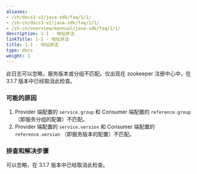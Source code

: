 ```yaml
---
aliases:
- /zh/docs3-v2/java-sdk/faq/1/1/
- /zh-cn/docs3-v2/java-sdk/faq/1/1/
- /zh-cn/overview/mannual/java-sdk/faq/1/1/
description: 1-1 - 地址非法
linkTitle: 1-1 - 地址非法
title: 1-1 - 地址非法
type: docs
weight: 1
---
```







此日志可以忽略，服务版本或分组不匹配。仅出现在 zookeeper 注册中心中，在 3.1.7 版本中已经取消此检查。

### 可能的原因
1. Provider 端配置的 `service.group` 和 Consumer 端配置的 `reference.group` （即服务分组的配置）不匹配。 
2. Provider 端配置的 `service.version` 和 Consumer 端配置的 `reference.version` （即服务版本的配置）不匹配。 

### 排查和解决步骤
可以忽略，在 3.1.7 版本中已经取消此检查。
